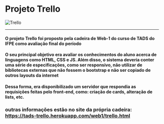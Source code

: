 # Projeto Trello
![Trello](https://f0.pngfuel.com/png/168/333/trello-logo-business-microsoft-teams-management-argentina-national-football-team-2018-fifa-world-c-png-clip-art.png)

----------

#### O projeto Trello foi proposto pela cadeira de Web-1 do curso de TADS do IFPE como avaliação final do período

#### O seu principal objetivo era avaliar os conhecimentos do aluno acerca de linguagens como HTML, CSS e JS. Além disso, o sistema deveria conter uma série de especificações, como ser responsivo, não utilizar de bibliotecas externas que não fossem o bootstrap e não ser copiado de outros layouts da internet

#### Dessa forma, era disponibilizado um servidor que respondia as requisições feitas pelo front-end, como: criação de cards, alteração de lists, etc.

### outras informações estão no site da própria cadeira: https://tads-trello.herokuapp.com/web1/trello.html